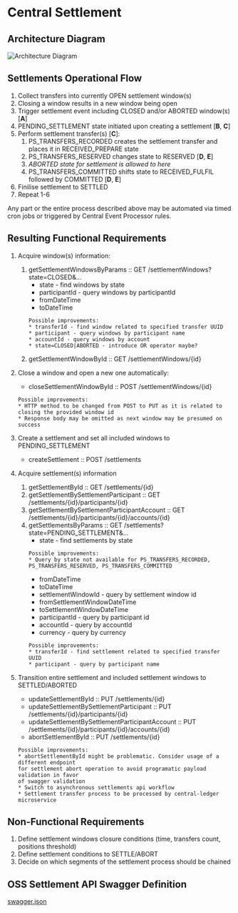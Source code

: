 # Central Settlement

## Architecture Diagram

![Architecture Diagram](https://raw.githubusercontent.com/ggrg/docs/feature/pi4-updated-arch-diagrams/Diagrams/ArchitectureDiagrams/Arch-Flows-CS-Settlements-PI3.5b.png)

## Settlements Operational Flow

1. Collect transfers into currently OPEN settlement window(s)
1. Closing a window results in a new window being open
1. Trigger settlement event including CLOSED and/or ABORTED window(s) [**A**]
1. PENDING_SETTLEMENT state initiated upon creating a settlement [**B**, **C**]
1. Perform settlement transfer(s) [**C**]:
   1. PS_TRANSFERS_RECORDED creates the settlement transfer and places it in RECEIVED_PREPARE state
   1. PS_TRANSFERS_RESERVED changes state to RESERVED [**D**, **E**]
   1. _ABORTED state for settlement is allowed to here_
   1. PS_TRANSFERS_COMMITTED shifts state to RECEIVED_FULFIL followed by COMMITTED [**D**, **E**]
1. Finilise settlement to SETTLED
1. Repeat 1-6

Any part or the entire process described above may be automated via timed cron jobs or triggered by Central Event Processor rules.

## Resulting Functional Requirements

1. Acquire window(s) information:
   1. getSettlementWindowsByParams :: GET /settlementWindows?state=CLOSED&...
      * state - find windows by state
      * participantId - query windows by participantId
      * fromDateTime
      * toDateTime
      ```
      Possible improvements:
      * transferId - find window related to specified transfer UUID
      * participant - query windows by participant name
      * accountId - query windows by account
      * state=CLOSED|ABORTED - introduce OR operator maybe?
      ```
   1. getSettlementWindowById :: GET /settlementWindows/{id}

1. Close a window and open a new one automatically:
   * closeSettlementWindowById :: POST /settlementWindows/{id}
   ```
   Possible improvements:
   * HTTP method to be changed from POST to PUT as it is related to closing the provided window id
   * Response body may be omitted as next window may be presumed on success
   ```

1. Create a settlement and set all included windows to PENDING_SETTLEMENT
   * createSettlement :: POST /settlements

1. Acquire settlement(s) information
   1. getSettlementById :: GET /settlements/{id}
   1. getSettlementBySettlementParticipant :: GET /settlements/{id}/participants/{id}
   1. getSettlementBySettlementParticipantAccount :: GET /settlements/{id}/participants/{id}/accounts/{id}
   1. getSettlementsByParams :: GET /settlements?state=PENDING_SETTLEMENT&...
      * state - find settlements by state
      ```
      Possible improvements:
      * Query by state not available for PS_TRANSFERS_RECORDED, PS_TRANSFERS_RESERVED, PS_TRANSFERS_COMMITTED
      ```
      * fromDateTime
      * toDateTime
      * settlementWindowId - query by settlement window id
      * fromSettlementWindowDateTime
      * toSettlementWindowDateTime
      * participantId - query by participant id
      * accountId - query by accountId
      * currency - query by currency
      ```
      Possible improvements:
      * transferId - find settlement related to specified transfer UUID
      * participant - query by participant name
  1. Transition entire settlement and included settlement windows to SETTLED/ABORTED
     * updateSettlementById :: PUT /settlements/{id}
     * updateSettlementBySettlementParticipant :: PUT /settlements/{id}/participants/{id}
     * updateSettlementBySettlementParticipantAccount :: PUT /settlements/{id}/participants/{id}/accounts/{id}
     * abortSettlementById :: PUT /settlements/{id}
     ```
     Possible improvements:
     * abortSettlementById might be problematic. Consider usage of a different endpoint 
     for settlement abort operation to avoid programatic payload validation in favor
     of swagger validation
     * Switch to asynchronous settlements api workflow
     * Settlement transfer process to be processed by central-ledger microservice
     ```

## Non-Functional Requirements

1. Define settlement windows closure conditions (time, transfers count, positions threshold)
2. Define settlement conditions to SETTLE/ABORT
3. Decide on which segments of the settlement process should be chained

## OSS Settlement API Swagger Definition
[swagger.json](https://github.com/mojaloop/central-settlement/blob/master/src/interface/swagger.json)